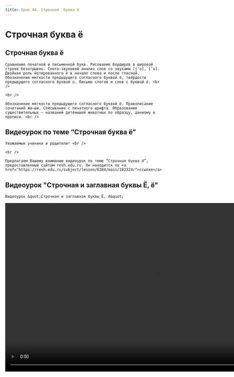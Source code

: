```yaml
---
title: Урок 44. Строчная  буква ё
---
```


# Строчная  буква ё

## Строчная буква ё

<p>
	Сравнение печатной и письменной букв. Рисование бордюров в широкой строке безотрывно. Слого-звуковой анализ слов со звуками [j’о], [’о]. Двойная роль йотированного ё в начале слова и после гласной. Обозначение мягкости предыдущего согласного буквой ё, твёрдости предыдущего согласного буквой о. Письмо слогов и слов с буквой ё. <br />
</p>
<p>
	<br />
</p>
<p>
	Обозначение мягкости предыдущего согласного буквой ё. Правописание сочетаний жи–ши. Списывание с печатного шрифта. Образование существительных – названий детёнышей животных по образцу, данному в прописи. <br />
</p>

## Видеоурок по теме “Строчная буква ё”

<p>
	Уважаемые ученики и родители! <br /> 
</p>
<p>
	<br /> 
</p>
<p>
	Предлагаем Вашему вниманию видеоурок по теме “Строчная буква ё”, предоставленный сайтом resh.edu.ru. Он находится по <a href="https://resh.edu.ru/subject/lesson/6384/main/182324/">ссылке</a>.
</p>

## Видеоурок "Строчная и заглавная буквы Ё, ё"

<p>
	Видеоурок &quot;Строчная и заглавная буквы Ё, ё&quot;
</p>


<video width="960" height="540" controls>
  <source src="https://vod-progressive.akamaized.net/exp=1667466182~acl=%2Fvimeo-prod-skyfire-std-us%2F01%2F4545%2F12%2F322725255%2F1254873348.mp4~hmac=39f784a640056b71747c9a216d61e53aff688ae6e4fe6e7a369d86dbb23f69fd/vimeo-prod-skyfire-std-us/01/4545/12/322725255/1254873348.mp4" type="video/mp4">
Your browser does not support the video tag.
</video>
